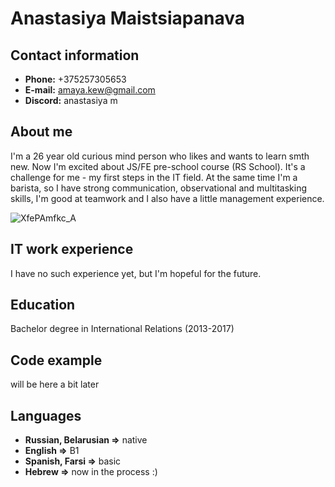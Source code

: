 # Anastasiya Maistsiapanava

## Contact information
* **Phone:** +375257305653
* **E-mail:** amaya.kew@gmail.com
* **Discord:** anastasiya m

## About me
I'm a 26 year old curious mind person who likes and wants to learn smth new. Now I'm excited about JS/FE pre-school course (RS School). It's a challenge for me - my first steps in the IT field. At the same time I'm a barista, so I have strong communication, observational and multitasking skills, I'm good at teamwork and I also have a little management experience.

![XfePAmfkc_A](https://user-images.githubusercontent.com/119849082/206047768-b75a30d6-a059-41bb-a599-122e03cb7d1a.jpg)
## IT work experience
I have no such experience yet, but I'm hopeful for the future.
## Education
Bachelor degree in International Relations (2013-2017)
## Code example
will be here a bit later
## Languages
+ **Russian, Belarusian =>** native
+ **English =>** B1
+ **Spanish, Farsi =>** basic 
+ **Hebrew =>** now in the process :)